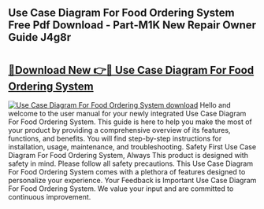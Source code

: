 ## Use Case Diagram For Food Ordering System Free Pdf Download - Part-M1K New Repair Owner Guide J4g8r

# <h2><a href="http://dfrl9zy.blite.top/?on=Use+Case+Diagram+For+Food+Ordering+System">🔗Download New 👉🔴 Use Case Diagram For Food Ordering System</a></h2>

[![Use Case Diagram For Food Ordering System download](https://i.imgur.com/lujVjoI.png)](http://dfrl9zy.blite.top/?on=Use+Case+Diagram+For+Food+Ordering+System)
Hello and welcome to the user manual for your newly integrated Use Case Diagram For Food Ordering System. This guide is here to help you make the most of your product by providing a comprehensive overview of its features, functions, and benefits. You will find step-by-step instructions for installation, usage, maintenance, and troubleshooting. Safety First Use Case Diagram For Food Ordering System, Always This product is designed with safety in mind. Please follow all safety precautions. This Use Case Diagram For Food Ordering System comes with a plethora of features designed to personalize your experience. Your Feedback is Important Use Case Diagram For Food Ordering System. We value your input and are committed to continuous improvement.
